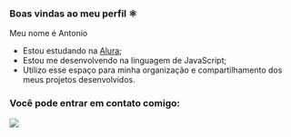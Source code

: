 ### Boas vindas ao meu perfil ⚛️

Meu nome é Antonio

- Estou estudando na [Alura](https://www.alura.com.br/);
- Estou me desenvolvendo na linguagem de JavaScript;
- Utilizo esse espaço para minha organização e compartilhamento dos meus projetos desenvolvidos.

### Você pode entrar em contato comigo:



![](https://media1.tenor.com/m/we2N-sN8JpMAAAAd/comemorando-fagner-vibra.gif)
